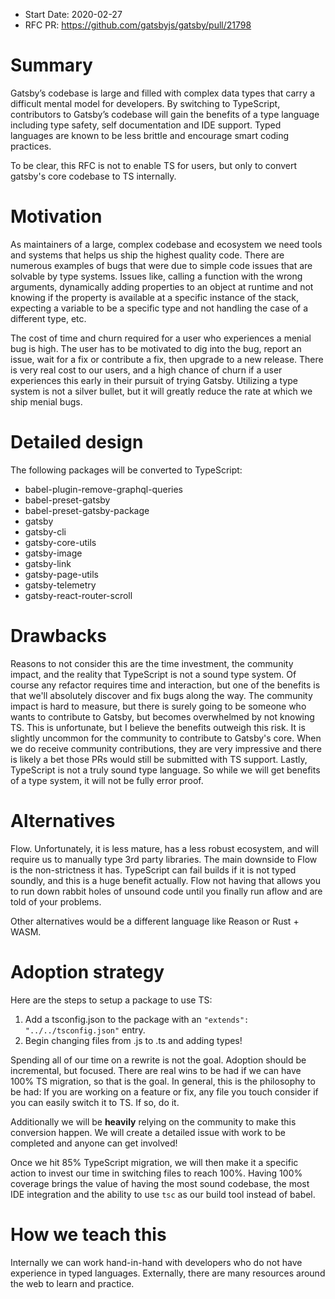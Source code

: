 - Start Date: 2020-02-27
- RFC PR: https://github.com/gatsbyjs/gatsby/pull/21798

# Summary

Gatsby’s codebase is large and filled with complex data types that carry a difficult mental model for developers. By switching to TypeScript, contributors to Gatsby’s codebase will gain the benefits of a type language including type safety, self documentation and IDE support. Typed languages are known to be less brittle and encourage smart coding practices.

To be clear, this RFC is not to enable TS for users, but only to convert gatsby's core codebase to TS internally.

# Motivation

As maintainers of a large, complex codebase and ecosystem we need tools and systems that helps us ship the highest quality code. There are numerous examples of bugs that were due to simple code issues that are solvable by type systems. Issues like, calling a function with the wrong arguments, dynamically adding properties to an object at runtime and not knowing if the property is available at a specific instance of the stack, expecting a variable to be a specific type and not handling the case of a different type, etc.

The cost of time and churn required for a user who experiences a menial bug is high. The user has to be motivated to dig into the bug, report an issue, wait for a fix or contribute a fix, then upgrade to a new release. There is very real cost to our users, and a high chance of churn if a user experiences this early in their pursuit of trying Gatsby. Utilizing a type system is not a silver bullet, but it will greatly reduce the rate at which we ship menial bugs.

# Detailed design

The following packages will be converted to TypeScript:

- babel-plugin-remove-graphql-queries
- babel-preset-gatsby
- babel-preset-gatsby-package
- gatsby
- gatsby-cli
- gatsby-core-utils
- gatsby-image
- gatsby-link
- gatsby-page-utils
- gatsby-telemetry
- gatsby-react-router-scroll

# Drawbacks

Reasons to not consider this are the time investment, the community impact, and the reality that TypeScript is not a sound type system. Of course any refactor requires time and interaction, but one of the benefits is that we'll absolutely discover and fix bugs along the way. The community impact is hard to measure, but there is surely going to be someone who wants to contribute to Gatsby, but becomes overwhelmed by not knowing TS. This is unfortunate, but I believe the benefits outweigh this risk. It is slightly uncommon for the community to contribute to Gatsby's core. When we do receive community contributions, they are very impressive and there is likely a bet those PRs would still be submitted with TS support. Lastly, TypeScript is not a truly sound type language. So while we will get benefits of a type system, it will not be fully error proof.

# Alternatives

Flow. Unfortunately, it is less mature, has a less robust ecosystem, and will require us to manually type 3rd party libraries. The main downside to Flow is the non-strictness it has. TypeScript can fail builds if it is not typed soundly, and this is a huge benefit actually. Flow not having that allows you to run down rabbit holes of unsound code until you finally run aflow and are told of your problems.

Other alternatives would be a different language like Reason or Rust + WASM.

# Adoption strategy

Here are the steps to setup a package to use TS:

1. Add a tsconfig.json to the package with an `"extends": "../../tsconfig.json"` entry.
2. Begin changing files from .js to .ts and adding types!

Spending all of our time on a rewrite is not the goal. Adoption should be incremental, but focused. There are real wins to be had if we can have 100% TS migration, so that is the goal. In general, this is the philosophy to be had: If you are working on a feature or fix, any file you touch consider if you can easily switch it to TS. If so, do it.

Additionally we will be **heavily** relying on the community to make this conversion happen. We will create a detailed issue with work to be completed and anyone can get involved!

Once we hit 85% TypeScript migration, we will then make it a specific action to invest our time in switching files to reach 100%. Having 100% coverage brings the value of having the most sound codebase, the most IDE integration and the ability to use `tsc` as our build tool instead of babel.

# How we teach this

Internally we can work hand-in-hand with developers who do not have experience in typed languages. Externally, there are many resources around the web to learn and practice.
